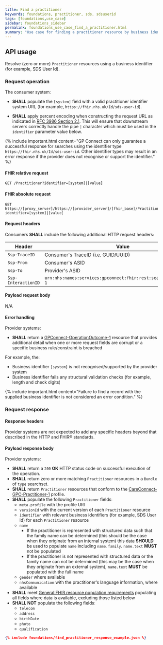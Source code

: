```yaml
---
title: Find a practitioner
keywords: foundations, practitioner, sds, sdsuserid
tags: [foundations,use_case]
sidebar: foundations_sidebar
permalink: foundations_use_case_find_a_practitioner.html
summary: "Use case for finding a practitioner resource by business identity"
---
```


## API usage ##

Resolve (zero or more) `Practitioner` resources using a business identifier (for example, SDS User Id).

### Request operation ###

The consumer system:

- **SHALL** populate the `[system]` field with a valid practitioner identifier system URL (for example, `https://fhir.nhs.uk/Id/sds-user-id`).

- **SHALL** apply percent encoding when constructing the request URL as indicated in [RFC 3986 Section 2.1](https://tools.ietf.org/html/rfc3986#section-2.1). This will ensure that downstream servers correctly handle the pipe `|` character which must be used in the `identifier` parameter value below.

{% include important.html content="GP Connect can only guarantee a successful response for searches using the identifier type `https://fhir.nhs.uk/Id/sds-user-id`. Other identifier types may result in an error response if the provider does not recognise or support the identifier." %}

#### FHIR relative request ####

```http
GET /Practitioner?identifier=[system]|[value]
```

#### FHIR absolute request ####

```http
GET https://[proxy_server]/https://[provider_server]/[fhir_base]/Practitioner?identifier=[system]|[value]
```

#### Request headers ####

Consumers **SHALL** include the following additional HTTP request headers:

| Header              | Value                                                              |
| ------              | -----                                                              |
| `Ssp-TraceID`       | Consumer's TraceID (i.e. GUID/UUID)                                |
| `Ssp-From`          | Consumer's ASID                                                    |
| `Ssp-To`            | Provider's ASID                                                    |
| `Ssp-InteractionID` | `urn:nhs:names:services:gpconnect:fhir:rest:search:practitioner-1` |

#### Payload request body ####

N/A

#### Error handling ####

Provider systems:

- **SHALL** return a [GPConnect-OperationOutcome-1](https://fhir.nhs.uk/STU3/StructureDefinition/GPConnect-OperationOutcome-1) resource that provides additional detail when one or more request fields are corrupt or a specific business rule/constraint is breached

For example, the:

- Business identifier `[system]` is not recognised/supported by the provider system
- Business identifier fails any structural validation checks (for example, length and check digits)

{% include important.html content="Failure to find a record with the supplied business identifier is not considered an error condition." %}

### Request response ###

#### Response headers ####

Provider systems are not expected to add any specific headers beyond that described in the HTTP and FHIR&reg; standards.

#### Payload response body ####

Provider systems:

- **SHALL** return a `200` **OK** HTTP status code on successful execution of the operation.
- **SHALL** return zero or more matching `Practitioner` resources in a `Bundle` of `type` searchset.
- **SHALL** return `Practitioner` resources that conform to the [CareConnect-GPC-Practitioner-1](https://simplifier.net/guide/gpconnect-data-model/Home/FHIR-Assets/All-assets/Profiles/Profile--CareConnect-GPC-Practitioner-1?version=current) profile.
- **SHALL** populate the following `Practitioner` fields:
  - `meta.profile` with the profile URI
  - `versionId` with the current version of each `Practitioner` resource
  - `identifier` with relevant business identifiers (for example, SDS User Id) for each `Practitioner` resource
  - `name`
    - If the practitioner is represented with structured data such that the family name can be determined (this should be the case when they originate from an internal system) this data **SHOULD** be used to populate `name` including `name.family`. `name.text` **MUST** not be populated
    - If the practitioner is not represented with structured data or the family name can not be determined (this may be the case when they originate from an external system), `name.text` **MUST** be populated with the full name
  - `gender` where available
  - `nhsCommunication` with the practitioner's language information, where available
- **SHALL** meet [General FHIR resource population requirements](development_fhir_resource_guidance.html#general-fhir-resource-population-requirements) populating all fields where data is available, excluding those listed below
- **SHALL NOT** populate the following fields:
  - `telecom`
  - `address`
  - `birthDate`
  - `photo`
  - `qualification`

```json
{% include foundations/find_practitioner_response_example.json %}
```
